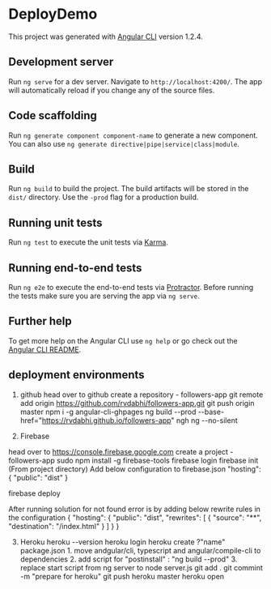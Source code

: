 # DeployDemo

This project was generated with [Angular CLI](https://github.com/angular/angular-cli) version 1.2.4.

## Development server

Run `ng serve` for a dev server. Navigate to `http://localhost:4200/`. The app will automatically reload if you change any of the source files.

## Code scaffolding

Run `ng generate component component-name` to generate a new component. You can also use `ng generate directive|pipe|service|class|module`.

## Build

Run `ng build` to build the project. The build artifacts will be stored in the `dist/` directory. Use the `-prod` flag for a production build.

## Running unit tests

Run `ng test` to execute the unit tests via [Karma](https://karma-runner.github.io).

## Running end-to-end tests

Run `ng e2e` to execute the end-to-end tests via [Protractor](http://www.protractortest.org/).
Before running the tests make sure you are serving the app via `ng serve`.

## Further help

To get more help on the Angular CLI use `ng help` or go check out the [Angular CLI README](https://github.com/angular/angular-cli/blob/master/README.md).

## deployment environments
1. github 
head over to github
create a repository - followers-app
git remote add origin https://github.com/rvdabhi/followers-app.git
git push origin master
npm i -g angular-cli-ghpages
ng build --prod --base-href="https://rvdabhi.github.io/followers-app"
ngh
ng --no-silent


2. Firebase

head over to https://console.firebase.google.com
create a project - followers-app
sudo npm install -g firebase-tools
firebase login
firebase init (From project directory)
Add  below configuration to firebase.json
"hosting": {
    "public": "dist"
  }

firebase deploy

After running solution for not found error is by adding below rewrite rules in the configuration
{
  "hosting": {
    "public": "dist",
    "rewrites": [
      {
        "source": "**",
        "destination": "/index.html"
      }
    ]
  }
}

3. Heroku
    heroku --version
    heroku login
    heroku create ?"name"
    package.json 
        1. move andgular/cli, typescript and angular/compile-cli to dependencies
        2. add script for "postinstall" : "ng build --prod"
        3. replace start script from ng server to node server.js
    git add .
    git commint -m "prepare for heroku"
    git push heroku master
    heroku open
